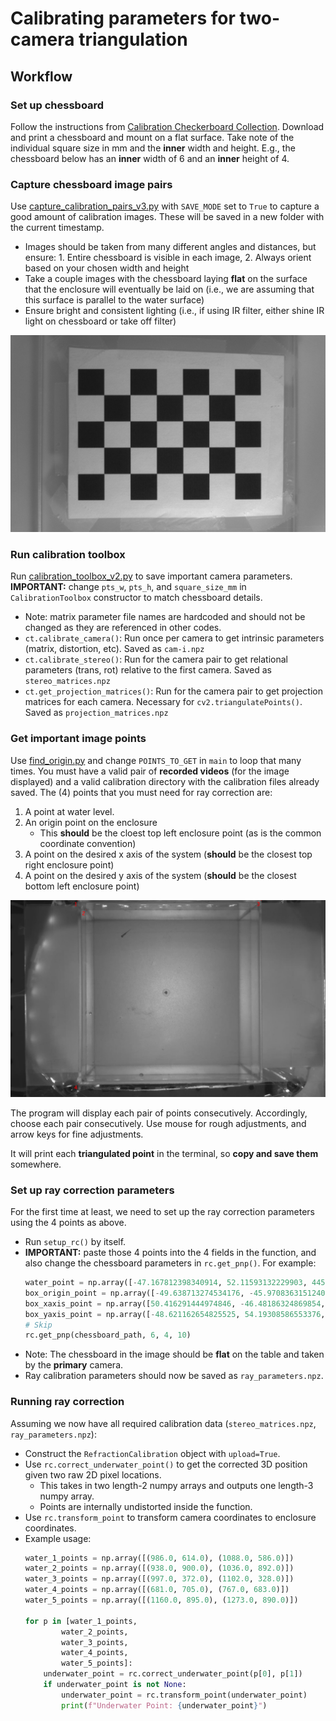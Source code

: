 # Calibrating parameters for two-camera triangulation
## Workflow
### Set up chessboard
Follow the instructions from [Calibration Checkerboard Collection](https://markhedleyjones.com/projects/calibration-checkerboard-collection). Download and print a chessboard and mount on a flat surface. Take note of the individual square size in mm and the **inner** width and height. E.g., the chessboard below has an **inner** width of 6 and an **inner** height of 4.
### Capture chessboard image pairs
Use [capture_calibration_pairs_v3.py](/capture_calibration_pairs_v3.py) with `SAVE_MODE` set to `True` to capture a good amount of calibration images. These will be saved in a new folder with the current timestamp.
- Images should be taken from many different angles and distances, but ensure: 1. Entire chessboard is visible in each image, 2. Always orient based on your chosen width and height
- Take a couple images with the chessboard laying **flat** on the surface that the enclosure will eventually be laid on (i.e., we are assuming that this surface is parallel to the water surface)
- Ensure bright and consistent lighting (i.e., if using IR filter, either shine IR light on chessboard or take off filter)

![Demo chessboard image](./images/chessboard_demo.png)

### Run calibration toolbox
Run [calibration_toolbox_v2.py](/calibration_toolbox_v2.py) to save important camera parameters. **IMPORTANT:** change `pts_w`, `pts_h`, and `square_size_mm` in `CalibrationToolbox` constructor to match chessboard details.
- Note: matrix parameter file names are hardcoded and should not be changed as they are referenced in other codes.
- `ct.calibrate_camera()`: Run once per camera to get intrinsic parameters (matrix, distortion, etc). Saved as `cam-i.npz`
- `ct.calibrate_stereo()`: Run for the camera pair to get relational parameters (trans, rot) relative to the first camera. Saved as `stereo_matrices.npz`
- `ct.get_projection_matrices()`: Run for the camera pair to get projection matrices for each camera. Necessary for `cv2.triangulatePoints()`. Saved as `projection_matrices.npz`

### Get important image points
Use [find_origin.py](/find_origin.py) and change `POINTS_TO_GET` in `main` to loop that many times. You must have a valid pair of **recorded videos** (for the image displayed) and a valid calibration directory with the calibration files already saved.
The (4) points that you must need for ray correction are:
1. A point at water level.
2. An origin point on the enclosure
    - This **should** be the cloest top left enclosure point (as is the common coordinate convention)
3. A point on the desired x axis of the system (**should** be the closest top right enclosure point)
4. A point on the desired y axis of the system (**should** be the closest bottom left enclosure point)

![Points guide](./images/ray_correction_points.png)

The program will display each pair of points consecutively. Accordingly, choose each pair consecutively. Use mouse for rough adjustments, and arrow keys for fine adjustments.

It will print each **triangulated point** in the terminal, so **copy and save them** somewhere.

### Set up ray correction parameters
For the first time at least, we need to set up the ray correction parameters using the 4 points as above.
- Run `setup_rc()` by itself.
- **IMPORTANT:** paste those 4 points into the 4 fields in the function, and also change the chessboard parameters in `rc.get_pnp()`. For example:
    ```python
    water_point = np.array([-47.167812398340914, 52.11593132229903, 445.0398179347797])
    box_origin_point = np.array([-49.638713274534176, -45.97083631512408, 430.57195239144664])
    box_xaxis_point = np.array([50.416291444974846, -46.48186324869854, 435.3122079279627])
    box_yaxis_point = np.array([-48.621162654825525, 54.19308586553376, 429.52718188283563])
    # Skip
    rc.get_pnp(chessboard_path, 6, 4, 10)
    ```
- Note: The chessboard in the image should be **flat** on the table and taken by the **primary** camera.
- Ray calibration parameters should now be saved as `ray_parameters.npz`.
### Running ray correction
Assuming we now have all required calibration data (`stereo_matrices.npz`, `ray_parameters.npz`):
- Construct the `RefractionCalibration` object with `upload=True`.
- Use `rc.correct_underwater_point()` to get the corrected 3D position given two raw 2D pixel locations.
    - This takes in two length-2 numpy arrays and outputs one length-3 numpy array.
    - Points are internally undistorted inside the function.
- Use `rc.transform_point` to transform camera coordinates to enclosure coordinates.
- Example usage:
    ```python
    water_1_points = np.array([(986.0, 614.0), (1088.0, 586.0)])
    water_2_points = np.array([(938.0, 900.0), (1036.0, 892.0)])
    water_3_points = np.array([(997.0, 372.0), (1102.0, 328.0)])
    water_4_points = np.array([(681.0, 705.0), (767.0, 683.0)])
    water_5_points = np.array([(1160.0, 895.0), (1273.0, 890.0)])

    for p in [water_1_points,
            water_2_points,
            water_3_points,
            water_4_points,
            water_5_points]:
        underwater_point = rc.correct_underwater_point(p[0], p[1])
        if underwater_point is not None:
            underwater_point = rc.transform_point(underwater_point)
            print(f"Underwater Point: {underwater_point}")
    ```